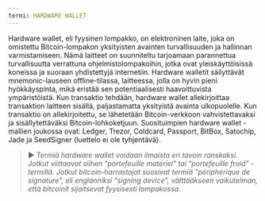 ```yaml
---
termi: HARDWARE WALLET
---
```


Hardware wallet, eli fyysinen lompakko, on elektroninen laite, joka on omistettu Bitcoin-lompakon yksityisten avainten turvallisuuden ja hallinnan varmistamiseen. Nämä laitteet on suunniteltu tarjoamaan parannettua turvallisuutta verrattuna ohjelmistolompakoihin, jotka ovat yleiskäyttöisissä koneissa ja suoraan yhdistettyjä internetiin. Hardware walletit säilyttävät mnemonic-lauseen offline-tilassa, laitteessa, jolla on hyvin pieni hyökkäyspinta, mikä eristää sen potentiaalisesti haavoittuvista ympäristöistä. Kun transaktio tehdään, hardware wallet allekirjoittaa transaktion laitteen sisällä, paljastamatta yksityistä avainta ulkopuolelle. Kun transaktio on allekirjoitettu, se lähetetään Bitcoin-verkkoon vahvistettavaksi ja sisällytettäväksi Bitcoin-lohkoketjuun. Suosituimpien hardware wallet -mallien joukossa ovat: Ledger, Trezor, Coldcard, Passport, BitBox, Satochip, Jade ja SeedSigner (luettelo ei ole tyhjentävä).

> ► *Termiä hardware wallet voidaan ilmaista eri tavoin ranskaksi. Jotkut viittaavat siihen "portefeuille matériel" tai "portefeuille froid" -termillä. Jotkut bitcoin-harrastajat suosivat termiä "périphérique de signature", eli englanniksi "signing device", välttääkseen vaikutelman, että bitcoinit sijaitsevat fyysisesti lompakossa.*